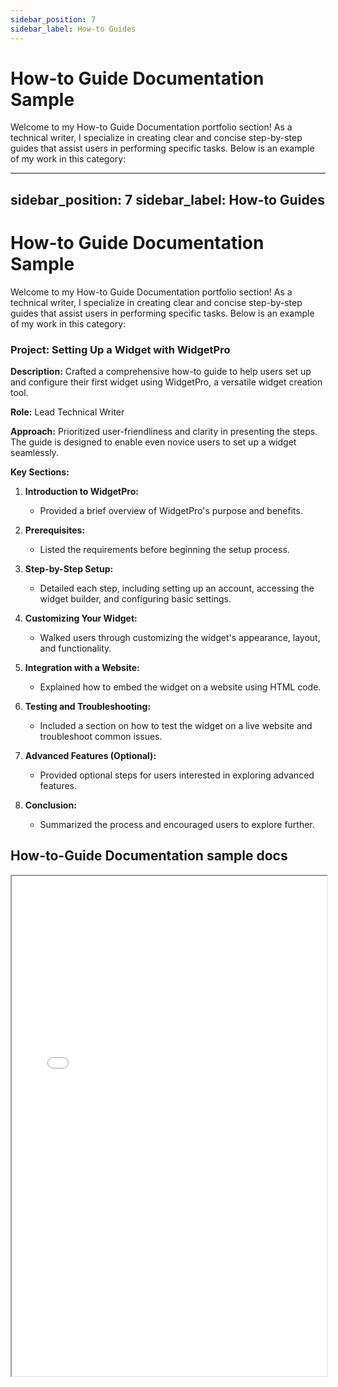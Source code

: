 ```yaml
---
sidebar_position: 7
sidebar_label: How-to Guides
---
```


# How-to Guide Documentation Sample

Welcome to my How-to Guide Documentation portfolio section! As a technical writer, I specialize in creating clear and concise step-by-step guides that assist users in performing specific tasks. Below is an example of my work in this category:

---
sidebar_position: 7
sidebar_label: How-to Guides
---

# How-to Guide Documentation Sample

Welcome to my How-to Guide Documentation portfolio section! As a technical writer, I specialize in creating clear and concise step-by-step guides that assist users in performing specific tasks. Below is an example of my work in this category:

### Project: Setting Up a Widget with WidgetPro

**Description:** Crafted a comprehensive how-to guide to help users set up and configure their first widget using WidgetPro, a versatile widget creation tool.

**Role:** Lead Technical Writer

**Approach:** Prioritized user-friendliness and clarity in presenting the steps. The guide is designed to enable even novice users to set up a widget seamlessly.

**Key Sections:**

1. **Introduction to WidgetPro:**
   - Provided a brief overview of WidgetPro's purpose and benefits.
   
2. **Prerequisites:**
   - Listed the requirements before beginning the setup process.
   
3. **Step-by-Step Setup:**
   - Detailed each step, including setting up an account, accessing the widget builder, and configuring basic settings.
   
4. **Customizing Your Widget:**
   - Walked users through customizing the widget's appearance, layout, and functionality.
   
5. **Integration with a Website:**
   - Explained how to embed the widget on a website using HTML code.
   
6. **Testing and Troubleshooting:**
   - Included a section on how to test the widget on a live website and troubleshoot common issues.
   
7. **Advanced Features (Optional):**
   - Provided optional steps for users interested in exploring advanced features.
   
8. **Conclusion:**
   - Summarized the process and encouraged users to explore further.

## How-to-Guide Documentation sample docs

<iframe width="100%" height="800" src="/img/pdf/how-to-voting"/>

If you're interested in collaborating on similar projects or would like more details, feel free to [contact me](mailto:favourkelvin17@gmail.com). I'm excited to discuss how I can assist in creating effective how-to guides for your products!
